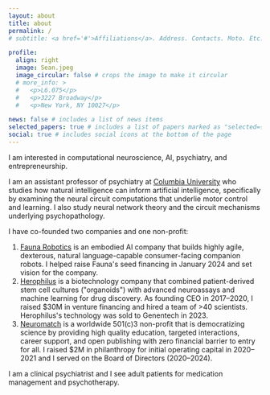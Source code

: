 ```yaml
---
layout: about
title: about
permalink: /
# subtitle: <a href='#'>Affiliations</a>. Address. Contacts. Moto. Etc. 

profile:
  align: right
  image: Sean.jpeg
  image_circular: false # crops the image to make it circular
  # more_info: >
  #   <p>L6.075</p>
  #   <p>3227 Broadway</p>
  #   <p>New York, NY 10027</p>

news: false # includes a list of news items
selected_papers: true # includes a list of papers marked as "selected={true}"
social: true # includes social icons at the bottom of the page
---
```


I am interested in computational neuroscience, AI, psychiatry, and entrepreneurship.

I am an assistant professor of psychiatry at [Columbia University](https://www.columbia.edu) who studies how natural intelligence can inform artificial intelligence, specifically by examining the neural circuit computations that underlie motor control and learning. I also study neural network theory and the circuit mechanisms underlying psychopathology.

I have co-founded two companies and one non-profit:
1. [Fauna Robotics](https://www.linkedin.com/company/fauna-robotics/) is an embodied AI company that builds highly agile, dexterous, natural language-capable consumer-facing companion robots. I helped raise Fauna's seed financing in January 2024 and set vision for the company.
2. [Herophilus](https://www.herophilus.com) is a biotechnology company that combined patient-derived stem cell cultures ("organoids") with advanced neuroassays and machine learning for drug discovery. As founding CEO in 2017–2020, I raised $30M in venture financing and hired a team of >40 scientists. Herophilus's technology was sold to Genentech in 2023.
3. [Neuromatch](https://neuromatch.io/) is a worldwide 501(c)3 non-profit that is democratizing science by providing high quality education, targeted interactions, career support, and open publishing with zero financial barrier to entry for all. I raised $2M in philanthropy for initial operating capital in 2020–2021 and I served on the Board of Directors (2020–2024).

I am a clinical psychiatrist and I see adult patients for medication management and psychotherapy.

<!-- Write your biography here. Tell the world about yourself. Link to your favorite [subreddit](http://reddit.com). You can put a picture in, too. The code is already in, just name your picture `prof_pic.jpg` and put it in the `img/` folder.

Put your address / P.O. box / other info right below your picture. You can also disable any of these elements by editing `profile` property of the YAML header of your `_pages/about.md`. Edit `_bibliography/papers.bib` and Jekyll will render your [publications page](/al-folio/publications/) automatically.

Link to your social media connections, too. This theme is set up to use [Font Awesome icons](https://fontawesome.com/) and [Academicons](https://jpswalsh.github.io/academicons/), like the ones below. Add your Facebook, Twitter, LinkedIn, Google Scholar, or just disable all of them. -->
